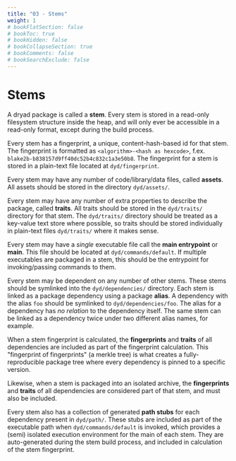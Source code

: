 ```yaml
---
title: "03 - Stems"
weight: 1
# bookFlatSection: false
# bookToc: true
# bookHidden: false
# bookCollapseSection: true
# bookComments: false
# bookSearchExclude: false
---
```


# Stems

A dryad package is called a **stem**.  Every stem is stored in a read-only filesystem structure inside the heap, and will only ever be accessible in a read-only format, except during the build process.

Every stem has a fingerprint, a unique, content-hash-based id for that stem.  The fingerprint is formatted as `<algorithm>-<hash as hexcode>`, f.ex. `blake2b-b838157d9ff40dc52b4c832c1a3e50b8`.  The fingerprint for a stem is stored in a plain-text file located at `dyd/fingerprint`.

Every stem may have any number of code/library/data files, called **assets**.  All assets should be stored in the directory `dyd/assets/`.

Every stem may have any number of extra properties to describe the package, called **traits**.  All traits should be stored in the `dyd/traits/` directory for that stem.  The `dyd/traits/` directory should be treated as a key-value text store where possible, so traits should be stored individually in plain-text files `dyd/traits/` where it makes sense.

Every stem may have a _single_ executable file call the **main entrypoint** or **main**.  This file should be located at `dyd/commands/default`.  If multiple executables are packaged in a stem, this should be the entrypoint for invoking/passing commands to them.

Every stem may be dependent on any number of other stems.  These stems should be symlinked into the `dyd/dependencies/` directory.  Each stem is linked as a package dependency using a package **alias**.  A dependency with the alias `foo` should be symlinked to `dyd/dependencies/foo`.  The alias  for a dependency has _no relation_ to the dependency itself.  The same stem can be linked as a dependency twice under two different alias names, for example.

When a stem fingerprint is calculated, the **fingerprints** and **traits** of all dependencies are included as part of the fingerprint calculation.  This "fingerprint of fingerprints" (a merkle tree) is what creates a fully-reproducible package tree where every dependency is pinned to a specific version.

Likewise, when a stem is packaged into an isolated archive, the **fingerprints** and **traits** of all dependencies are considered part of that stem, and must also be included.

Every stem also has a collection of generated **path stubs** for each dependency present in `dyd/path/`.  These stubs are included as part of the executable path when `dyd/commands/default` is invoked, which provides a (semi) isolated execution environment for the main of each stem.  They are auto-generated during the stem build process, and included in calculation of the stem fingerprint.